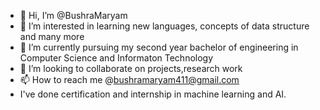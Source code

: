- 👋 Hi, I’m @BushraMaryam
- 👀 I’m interested in learning new languages, concepts of data structure and many more
- 🌱 I’m currently pursuing my second year bachelor of engineering in Computer Science and Informaton Technology  
- 💞️ I’m looking to collaborate on projects,research work
- 📫 How to reach me @bushramaryam411@gmail.com
- I've done certification and internship in machine learning and AI.

<!---
BushraMaryam/BushraMaryam is a ✨ special ✨ repository because its `README.md` (this file) appears on your GitHub profile.
You can click the Preview link to take a look at your changes.
--->
